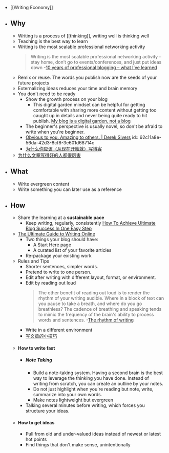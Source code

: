 - [[Writing Economy]]
- ## Why
	- Writing is a process of [[thinking]], writing well is thinking well
	- Teaching is the best way to learn
	- Writing is the most scalable professional networking activity
	  > Writing is the most scalable professional networking activity – stay home, don’t go to events/conferences, and just put ideas down -[10 years of professional blogging – what I’ve learned](https://andrewchen.com/professional-blogging/)
	- Remix or reuse. The words you publish now are the seeds of your future projects
	- Externalizing ideas reduces your time and brain memory
	- You don't need to be ready
		- Show the growth process on your blog
			- This digital garden mindset can be helpful for getting comfortable with sharing more content without getting too caught up in details and never being quite ready to hit publish. [My blog is a digital garden, not a blog](https://joelhooks.com/digital-garden)
		- The beginner's perspective is usually novel, so don't be afraid to write when you're beginner.
		- [Obvious to you. Amazing to others. | Derek Sivers](https://sive.rs/obvious)
		  id:: 62c11a8e-56da-42d3-8cf8-3e601d68714c
		- [为什么你应该（从现在开始就）写博客](http://mindhacks.cn/2009/02/15/why-you-should-start-blogging-now/)
	- [为什么文章写得好的人都很厉害](https://geekplux.com/posts/why-those-who-write-great-articles-is-so-powerful)
- ## What
	- Write evergreen content
	- Write something you can later use as a reference
- ## How
	- Share the learning at a **sustainable pace**
		- Keep writing, regularly, consistently [How To Achieve Ultimate Blog Success In One Easy Step](https://blog.codinghorror.com/how-to-achieve-ultimate-blog-success-in-one-easy-step/)
	- [The Ultimate Guide to Writing Online](https://perell.com/essay/the-ultimate-guide-to-writing-online/)
		- Two things your blog should have:
			- A Start Here page
			- A curated list of your favorite articles
		- Re-package your existing work
	- Rules and Tips
		- Shorter sentences, simpler words.
		- Pretend to write to one person.
		- Edit after writing with different layout, format, or environment.
		- Edit by reading out loud
		  > The other benefit of reading out loud is to render the rhythm of your writing audible. Where in a block of text can you pause to take a breath, and where do you go breathless? The cadence of breathing and speaking tends to mimic the frequency of the brain's ability to process words and sentences.  -[The rhythm of writing](https://www.eugenewei.com/blog/2017/7/20/the-rhythm-of-writing)
		- Write in a different environment
		- [写文章的小技巧](https://geekplux.com/posts/writing-skills)
	- #### How to write fast
		- ##### Note Taking
			- Build a note-taking system. Having a second brain is the best way to leverage the thinking you have done. Instead of writing from scratch, you can create an outline by your notes.
			- Do not just highlight when you're reading  but note, write, summarize into your own words.
			- Make notes lightweight but evergreen
		- Talking several minutes before writing, which forces you structure your ideas.
	- #### How to get ideas
		- Pull from old and under-valued ideas instead of newest or latest hot points
		- Find things that don't make sense, unintentionally